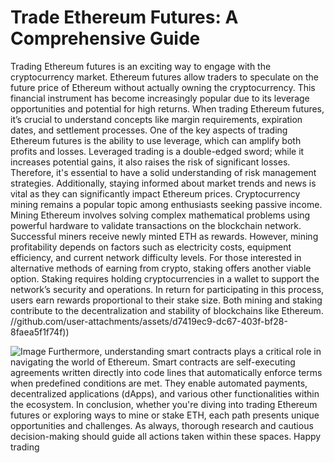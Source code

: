# Trade Ethereum Futures: A Comprehensive Guide
Trading Ethereum futures is an exciting way to engage with the cryptocurrency market. Ethereum futures allow traders to speculate on the future price of Ethereum without actually owning the cryptocurrency. This financial instrument has become increasingly popular due to its leverage opportunities and potential for high returns. When trading Ethereum futures, it’s crucial to understand concepts like margin requirements, expiration dates, and settlement processes.
One of the key aspects of trading Ethereum futures is the ability to use leverage, which can amplify both profits and losses. Leveraged trading is a double-edged sword; while it increases potential gains, it also raises the risk of significant losses. Therefore, it's essential to have a solid understanding of risk management strategies. Additionally, staying informed about market trends and news is vital as they can significantly impact Ethereum prices.
Cryptocurrency mining remains a popular topic among enthusiasts seeking passive income. Mining Ethereum involves solving complex mathematical problems using powerful hardware to validate transactions on the blockchain network. Successful miners receive newly minted ETH as rewards. However, mining profitability depends on factors such as electricity costs, equipment efficiency, and current network difficulty levels.
For those interested in alternative methods of earning from crypto, staking offers another viable option. Staking requires holding cryptocurrencies in a wallet to support the network’s security and operations. In return for participating in this process, users earn rewards proportional to their stake size. Both mining and staking contribute to the decentralization and stability of blockchains like Ethereum.
 //github.com/user-attachments/assets/d7419ec9-dc67-403f-bf28-8faea5f1f74f))

![Image](https://github.com/user-attachments/assets/d7419ec9-dc67-403f-bf28-8faea5f1f74f)
Furthermore, understanding smart contracts plays a critical role in navigating the world of Ethereum. Smart contracts are self-executing agreements written directly into code lines that automatically enforce terms when predefined conditions are met. They enable automated payments, decentralized applications (dApps), and various other functionalities within the ecosystem.
In conclusion, whether you're diving into trading Ethereum futures or exploring ways to mine or stake ETH, each path presents unique opportunities and challenges. As always, thorough research and cautious decision-making should guide all actions taken within these spaces. Happy trading
